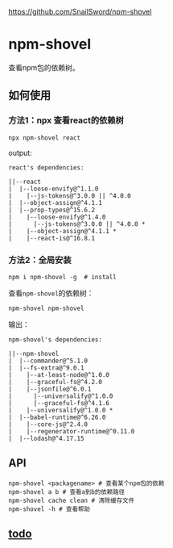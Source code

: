 https://github.com/SnailSword/npm-shovel

# npm-shovel 
查看npm包的依赖树。

## 如何使用

### 方法1：npx 查看react的依赖树

```
npx npm-shovel react
```

output:

```
react's dependencies:

||--react
|  |--loose-envify@^1.1.0
|    |--js-tokens@^3.0.0 || ^4.0.0
|  |--object-assign@^4.1.1
|  |--prop-types@^15.6.2
|    |--loose-envify@^1.4.0
|      |--js-tokens@^3.0.0 || ^4.0.0 *
|    |--object-assign@^4.1.1 *
|    |--react-is@^16.8.1
```

### 方法2：全局安装

```
npm i npm-shovel -g  # install

```

查看`npm-shovel`的依赖树：
```
npm-shovel npm-shovel
```

输出：
```
npm-shovel's dependencies:

||--npm-shovel
|  |--commander@^5.1.0
|  |--fs-extra@^9.0.1
|    |--at-least-node@^1.0.0
|    |--graceful-fs@^4.2.0
|    |--jsonfile@^6.0.1
|      |--universalify@^1.0.0
|      |--graceful-fs@^4.1.6
|    |--universalify@^1.0.0 *
|  |--babel-runtime@^6.26.0
|    |--core-js@^2.4.0
|    |--regenerator-runtime@^0.11.0
|  |--lodash@^4.17.15
```

## API

```
npm-shovel <packagename> # 查看某个npm包的依赖
npm-shovel a b # 查看a到b的依赖路径
npm-shovel cache clean # 清除缓存文件
npm-shovel -h # 查看帮助
```


## [todo](./todo.md)
